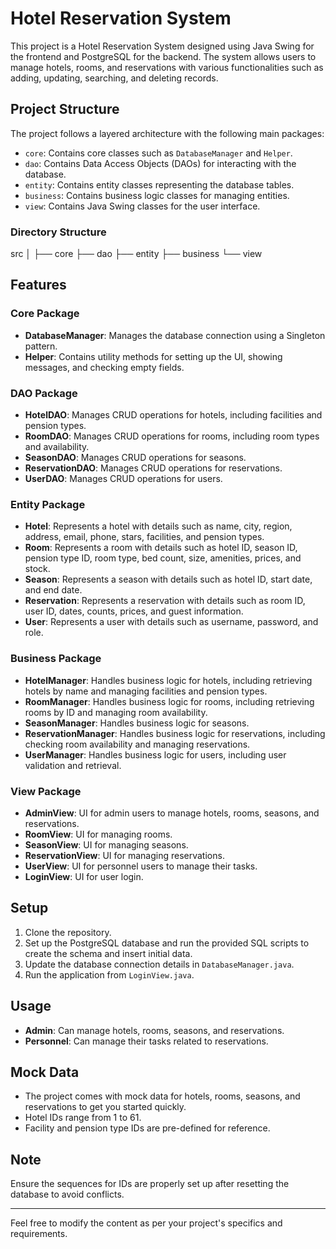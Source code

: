 # Hotel Reservation System

This project is a Hotel Reservation System designed using Java Swing for the frontend and PostgreSQL for the backend. The system allows users to manage hotels, rooms, and reservations with various functionalities such as adding, updating, searching, and deleting records.

## Project Structure

The project follows a layered architecture with the following main packages:

- `core`: Contains core classes such as `DatabaseManager` and `Helper`.
- `dao`: Contains Data Access Objects (DAOs) for interacting with the database.
- `entity`: Contains entity classes representing the database tables.
- `business`: Contains business logic classes for managing entities.
- `view`: Contains Java Swing classes for the user interface.

### Directory Structure

src
│
├── core
├── dao
├── entity
├── business
└── view


## Features

### Core Package

- **DatabaseManager**: Manages the database connection using a Singleton pattern.
- **Helper**: Contains utility methods for setting up the UI, showing messages, and checking empty fields.

### DAO Package

- **HotelDAO**: Manages CRUD operations for hotels, including facilities and pension types.
- **RoomDAO**: Manages CRUD operations for rooms, including room types and availability.
- **SeasonDAO**: Manages CRUD operations for seasons.
- **ReservationDAO**: Manages CRUD operations for reservations.
- **UserDAO**: Manages CRUD operations for users.

### Entity Package

- **Hotel**: Represents a hotel with details such as name, city, region, address, email, phone, stars, facilities, and pension types.
- **Room**: Represents a room with details such as hotel ID, season ID, pension type ID, room type, bed count, size, amenities, prices, and stock.
- **Season**: Represents a season with details such as hotel ID, start date, and end date.
- **Reservation**: Represents a reservation with details such as room ID, user ID, dates, counts, prices, and guest information.
- **User**: Represents a user with details such as username, password, and role.

### Business Package

- **HotelManager**: Handles business logic for hotels, including retrieving hotels by name and managing facilities and pension types.
- **RoomManager**: Handles business logic for rooms, including retrieving rooms by ID and managing room availability.
- **SeasonManager**: Handles business logic for seasons.
- **ReservationManager**: Handles business logic for reservations, including checking room availability and managing reservations.
- **UserManager**: Handles business logic for users, including user validation and retrieval.

### View Package

- **AdminView**: UI for admin users to manage hotels, rooms, seasons, and reservations.
- **RoomView**: UI for managing rooms.
- **SeasonView**: UI for managing seasons.
- **ReservationView**: UI for managing reservations.
- **UserView**: UI for personnel users to manage their tasks.
- **LoginView**: UI for user login.

## Setup

1. Clone the repository.
2. Set up the PostgreSQL database and run the provided SQL scripts to create the schema and insert initial data.
3. Update the database connection details in `DatabaseManager.java`.
4. Run the application from `LoginView.java`.

## Usage

- **Admin**: Can manage hotels, rooms, seasons, and reservations.
- **Personnel**: Can manage their tasks related to reservations.

## Mock Data

- The project comes with mock data for hotels, rooms, seasons, and reservations to get you started quickly.
- Hotel IDs range from 1 to 61.
- Facility and pension type IDs are pre-defined for reference.

## Note

Ensure the sequences for IDs are properly set up after resetting the database to avoid conflicts.

---

Feel free to modify the content as per your project's specifics and requirements.
